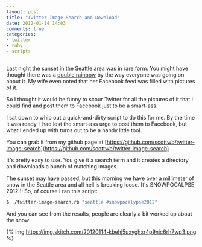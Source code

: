 ```yaml
---
layout: post
title: "Twitter Image Search and Download"
date: 2012-01-14 14:03
comments: true
categories:
- twitter
- ruby
- scripts
---
```

Last night the sunset in the Seattle area was in rare form. You might have thought there was a [double rainbow](http://www.funnyordie.com/videos/dcf83410c7/insane-double-rainbow-guy) by the way everyone was going on about it. My wife even noted that her Facebook feed was filled with pictures of it.

So I thought it would be funny to scour Twitter for all the pictures of it that I could find and post them to Facebook just to be a smart-ass.

I sat down to whip out a quick-and-dirty script to do this for me. By the time it was ready, I had lost the smart-ass urge to post them to Facebook, but what I ended up with turns out to be a handy little tool.

You can grab it from my github page at [https://github.com/scottwb/twitter-image-search](https://github.com/scottwb/twitter-image-search)

It's pretty easy to use. You give it a search term and it creates a directory and downloads a bunch of matching images.

The sunset may have passed, but this morning we have over a millimeter of snow in the Seattle area and all hell is breaking loose. It's SNOWPOCALPSE 2012!!! So, of course I ran this script:

``` bash
$ ./twitter-image-search.rb "seattle #snowpocalypse2012"
```

And you can see from the results, people are clearly a bit worked up about the snow:

{% img https://img.skitch.com/20120114-kbehj5uxyghxr4p9nic6rh7wp3.png %}
